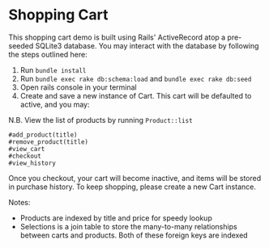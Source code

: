 # Shopping Cart

This shopping cart demo is built using Rails' ActiveRecord atop a pre-seeded SQLite3 database. You may interact with the database by following the steps outlined here:

1. Run ```bundle install```
2. Run ```bundle exec rake db:schema:load``` and ```bundle exec rake db:seed```
3. Open rails console in your terminal
4. Create and save a new instance of Cart. This cart will be defaulted to active, and you may:

N.B. View the list of products by running ```Product::list```

```
#add_product(title)
#remove_product(title)
#view_cart
#checkout
#view_history
```
Once you checkout, your cart will become inactive, and items will be stored in purchase history. To keep shopping, please create a new Cart instance.


Notes:
- Products are indexed by title and price for speedy lookup
- Selections is a join table to store the many-to-many relationships between carts and products. Both of these foreign keys are indexed
